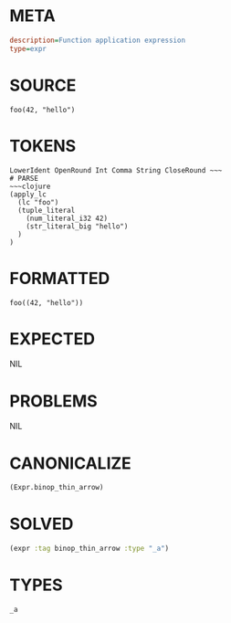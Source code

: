 # META
~~~ini
description=Function application expression
type=expr
~~~
# SOURCE
~~~roc
foo(42, "hello")
~~~
# TOKENS
~~~text
LowerIdent OpenRound Int Comma String CloseRound ~~~
# PARSE
~~~clojure
(apply_lc
  (lc "foo")
  (tuple_literal
    (num_literal_i32 42)
    (str_literal_big "hello")
  )
)
~~~
# FORMATTED
~~~roc
foo((42, "hello"))
~~~
# EXPECTED
NIL
# PROBLEMS
NIL
# CANONICALIZE
~~~clojure
(Expr.binop_thin_arrow)
~~~
# SOLVED
~~~clojure
(expr :tag binop_thin_arrow :type "_a")
~~~
# TYPES
~~~roc
_a
~~~
